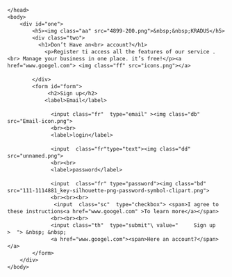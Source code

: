 <!doctype html>
<html>
    <head>
        <meta charset="utf-8">
        <title>♣Questionnaire♣</title>
        <link rel="stylesheet" href="project%20style(lvl1).css">
      <link rel="preconnect" href="https://fonts.gstatic.com">
<link href="https://fonts.googleapis.com/css2?family=Montserrat:wght@100&display=swap" rel="stylesheet">
      
    </head>
    <body>
        <div id="one">
            <h5><img class="aa" src="4899-200.png">&nbsp;&nbsp;KRADUS</h5>
            <div class="two">
              <h1>Don’t Have an<br> account?</h1>
                <p>Register ti access all the features of our service .<br> Manage your business in one place. it’s free!</p><a href="www.googel.com"> <img class="ff" src="icons.png"></a>
              
            </div>
            <form id="form">
                 <h2>Sign up</h2>
                <label>Email</label>
                  
                  <input class="fr"  type="email" ><img class="db" src="Email-icon.png">
                  <br><br>
                  <label>login</label>
                 
                  <input  class="fr"type="text"><img class="dd" src="unnamed.png">
                  <br><br>
                  <label>password</label>
                 
                  <input  class="fr" type="password"><img class="bd" src="111-1114881_key-silhouette-png-password-symbol-clipart.png">
                  <br><br><br>
                   <input  class="sc"  type="checkbox"> <span>I agree to these instructions<a href="www.googel.com" >To learn more</a></span>
                  <br><br><br>
                  <input class="th"  type="submit"\ value="     Sign up        >  "> &nbsp; &nbsp;
                  <a href="www.googel.com"><span>Here an account?</span></a>
            </form>
        </div>
    </body>
</html>
